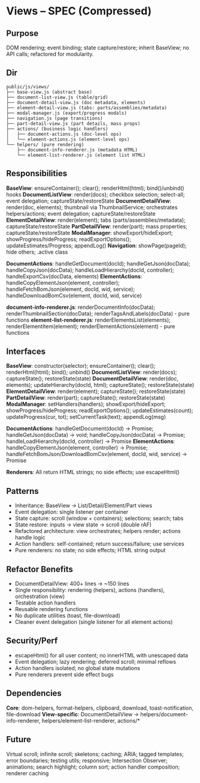 # Views – SPEC (Compressed)

## Purpose

DOM rendering; event binding; state capture/restore; inherit BaseView; no API calls; refactored for modularity.

## Dir

```
public/js/views/
├── base-view.js (abstract base)
├── document-list-view.js (table/grid)
├── document-detail-view.js (doc metadata, elements)
├── element-detail-view.js (tabs: parts/assemblies/metadata)
├── modal-manager.js (export/progress modals)
├── navigation.js (page transitions)
├── part-detail-view.js (part details, mass props)
├── actions/ (business logic handlers)
│   ├── document-actions.js (doc-level ops)
│   └── element-actions.js (element-level ops)
└── helpers/ (pure rendering)
    ├── document-info-renderer.js (metadata HTML)
    └── element-list-renderer.js (element list HTML)
```

## Responsibilities

**BaseView**: ensureContainer(); clear(); renderHtml(html); bind()/unbind() hooks
**DocumentListView**: render(docs); checkbox selection; select-all; event delegation; captureState/restoreState
**DocumentDetailView**: render(doc, elements); thumbnail via ThumbnailService; orchestrates helpers/actions; event delegation; captureState/restoreState
**ElementDetailView**: render(element); tabs (parts/assemblies/metadata); captureState/restoreState
**PartDetailView**: render(part); mass properties; captureState/restoreState
**ModalManager**: showExport/hideExport; showProgress/hideProgress; readExportOptions(); updateEstimates/Progress; appendLog()
**Navigation**: showPage(pageId); hide others; .active class

**DocumentActions**: handleGetDocument(docId); handleGetJson(docData); handleCopyJson(docData); handleLoadHierarchy(docId, controller); handleExportCsv(docData, elements)
**ElementActions**: handleCopyElementJson(element, controller); handleFetchBomJson(element, docId, wid, service); handleDownloadBomCsv(element, docId, wid, service)

**document-info-renderer.js**: renderDocumentInfo(docData); renderThumbnailSection(docData); renderTagsAndLabels(docData) - pure functions
**element-list-renderer.js**: renderElementsList(elements); renderElementItem(element); renderElementActions(element) - pure functions

## Interfaces

**BaseView**: constructor(selector); ensureContainer(); clear(); renderHtml(html); bind(); unbind()
**DocumentListView**: render(docs); captureState(); restoreState(state)
**DocumentDetailView**: render(doc, elements); updateHierarchy(docId, html); captureState(); restoreState(state)
**ElementDetailView**: render(element); captureState(); restoreState(state)
**PartDetailView**: render(part); captureState(); restoreState(state)
**ModalManager**: setHandlers(handlers); showExport/hideExport; showProgress/hideProgress; readExportOptions(); updateEstimates(count); updateProgress(cur, tot); setCurrentTask(text); appendLog(msg)

**DocumentActions**: handleGetDocument(docId) → Promise<void>; handleGetJson(docData) → void; handleCopyJson(docData) → Promise<boolean>; handleLoadHierarchy(docId, controller) → Promise<void>
**ElementActions**: handleCopyElementJson(element, controller) → Promise<boolean>; handleFetchBomJson/DownloadBomCsv(element, docId, wid, service) → Promise<void>

**Renderers**: All return HTML strings; no side effects; use escapeHtml()

## Patterns

- Inheritance: BaseView → List/Detail/Element/Part views
- Event delegation: single listener per container
- State capture: scroll (window + containers); selections; search; tabs
- State restore: inputs → view state → scroll (double rAF)
- Refactored architecture: view orchestrates; helpers render; actions handle logic
- Action handlers: self-contained; return success/failure; use services
- Pure renderers: no state; no side effects; HTML string output

## Refactor Benefits

- DocumentDetailView: 400+ lines → ~150 lines
- Single responsibility: rendering (helpers), actions (handlers), orchestration (view)
- Testable action handlers
- Reusable rendering functions
- No duplicate utilities (toast, file-download)
- Cleaner event delegation (single listener for all element actions)

## Security/Perf

- escapeHtml() for all user content; no innerHTML with unescaped data
- Event delegation; lazy rendering; deferred scroll; minimal reflows
- Action handlers isolated; no global state mutations
- Pure renderers prevent side effect bugs

## Dependencies

**Core**: dom-helpers, format-helpers, clipboard, download, toast-notification, file-download
**View-specific**: DocumentDetailView → helpers/document-info-renderer, helpers/element-list-renderer, actions/*

## Future

Virtual scroll; infinite scroll; skeletons; caching; ARIA; tagged templates; error boundaries; testing utils; responsive; Intersection Observer; animations; search highlight; column sort; action handler composition; renderer caching
